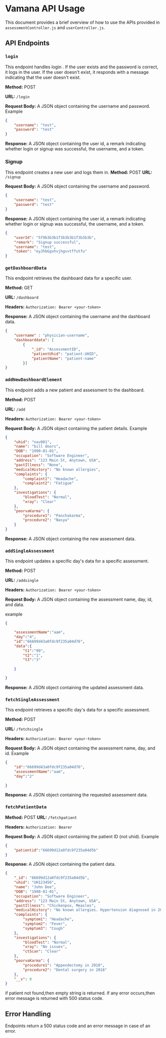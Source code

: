 # Vamana API Usage

This document provides a brief overview of how to use the APIs provided in `assessmentController.js` and `userController.js`.

## API Endpoints

### `login`

This endpoint handles login . If the user exists and the password is correct, it logs in the user. If the user doesn't exist, it responds with a message indicating that the user doesn't exist. 

**Method:** POST

**URL:** `/login`

**Request Body:** A JSON object containing the username and password.
Example
```json
{
    "username": "test",
    "password": "test"
}
```

**Response:** A JSON object containing the user id, a remark indicating whether login or signup was successful, the username, and a token.

### Signup

This endpoint creates a new user and logs them in.
**Method:** POST
**URL:** `/signup`

**Request Body:** A JSON object containing the username and password.

```json
{
    "username": "test",
    "password": "test"
}
```

**Response:** A JSON object containing the user id, a remark indicating whether login or signup was successful, the username, and a token.

```json
{
    "userId": "5f9b3b3b1f3b3b3b1f3b3b3b",
    "remark": "Signup successful",
    "username": "test",
    "token": "eyJhbGgvhvjhgvvtffutfu"
}

```

### `getDashboardData`

This endpoint retrieves the dashboard data for a specific user.

**Method:** GET

**URL:** `/dashboard`

**Headers:** `Authorization: Bearer <your-token>`

**Response:** A JSON object containing the username and the dashboard data.
```json
{
    "username" : "physician-username",
    "dashboarddata": [
        {
            "_id": "AssessmentID",
            "patientUhid": "patient-UHID",
            "patientName": "patient-name"
        }]
}
```

### `addNewDashboardElement`

This endpoint adds a new patient and assessment to the dashboard.

**Method:** POST

**URL:** `/add`

**Headers:** `Authorization: Bearer <your-token>`

**Request Body:** A JSON object containing the patient details.
Example
```json
{
    "uhid": "nav001",
    "name": "bill doors",
    "DOB": "1990-01-01",
    "occupation": "Software Engineer",
    "address": "123 Main St, Anytown, USA",
    "pastIllness": "None",
    "medicalHistory": "No known allergies",
    "complaints": {
        "complaint1": "Headache",
        "complaint2": "Fatigue"
    },
    "investigations": {
        "bloodTest": "Normal",
        "xray": "Clear"
    },
    "poorvaKarma": {
        "procedure1": "Panchakarma",
        "procedure2": "Nasya"
    }
}
```

**Response:** A JSON object containing the new assessment data.

### `addSingleAssessment`

This endpoint updates a specific day's data for a specific assessment.

**Method:** POST

**URL:** `/addsingle`

**Headers:** `Authorization: Bearer <your-token>`

**Request Body:** A JSON object containing the assessment name, day, id, and data.


example
```json
{

    "assessmentName":"aam",
    "day":"4",
    "id":"66699d43a0fdc9f235a04d76",
    "data":{
        "t1":"99",
        "t2":"1",
        "t3":"3"
        
    }

}
```

**Response:** A JSON object containing the updated assessment data.

### `fetchSingleAssessment`

This endpoint retrieves a specific day's data for a specific assessment.

**Method:** POST

**URL:** `/fetchsingle`

**Headers:** `Authorization: Bearer <your-token>`

**Request Body:** A JSON object containing the assessment name, day, and id.
Example

```json
{   
    "id":"66699d43a0fdc9f235a04d76",
    "assessmentName":"aam",
    "day":"2"
    
}
```


**Response:** A JSON object containing the requested assessment data.

### `fetchPatientData`

**Method:** POST
**URL:** `/fetchpatient`

**Headers:** `Authorization: Bearer`

**Request Body:** A JSON object containing the patient ID (not uhid).
Example
```json
{
    "patientid":"66699d12a0fdc9f235a04d5b"
}

```

**Response:** A JSON object containing the patient data.
```json
{
    "_id": "66699d12a0fdc9f235a04d5b",
    "uhid": "UH123456",
    "name": "John Doe",
    "DOB": "1990-01-01",
    "occupation": "Software Engineer",
    "address": "123 Main St, Anytown, USA",
    "pastIllness": "Chickenpox, Measles",
    "medicalHistory": "No known allergies. Hypertension diagnosed in 2015.",
    "complaints": {
        "symptom1": "Headache",
        "symptom2": "Fever",
        "symptom3": "Cough"
    },
    "investigations": {
        "bloodTest": "Normal",
        "xray": "No issues",
        "ctScan": "Clear"
    },
    "poorvaKarma": {
        "procedure1": "Appendectomy in 2010",
        "procedure2": "Dental surgery in 2018"
    },
    "__v": 0
}
```

if patient not found,then empty string is returned.
if any error occurs,then error message is returned with 500 status code.


## Error Handling

Endpoints return a 500 status code and an error message in case of an error.
